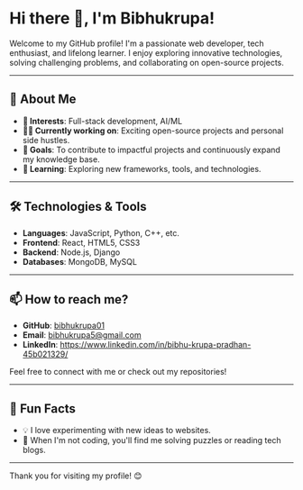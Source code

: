 # Hi there 👋, I'm Bibhukrupa!

Welcome to my GitHub profile! I'm a passionate web developer, tech enthusiast, and lifelong learner. I enjoy exploring innovative technologies, solving challenging problems, and collaborating on open-source projects.

---

## 🚀 About Me
- **🌟 Interests**: Full-stack development,  AI/ML
- **👷‍♂️ Currently working on**: Exciting open-source projects and personal side hustles.
- **🎯 Goals**: To contribute to impactful projects and continuously expand my knowledge base.
- **📖 Learning**: Exploring new frameworks, tools, and technologies.

---

## 🛠️ Technologies & Tools
- **Languages**: JavaScript, Python, C++, etc.
- **Frontend**: React, HTML5, CSS3
- **Backend**: Node.js, Django
- **Databases**: MongoDB, MySQL

---

## 📫 How to reach me?
- **GitHub**: [bibhukrupa01](https://github.com/bibhukrupa01)
- **Email**: bibhukrupa5@gmail.com
- **LinkedIn**: https://www.linkedin.com/in/bibhu-krupa-pradhan-45b021329/

Feel free to connect with me or check out my repositories!

---

## 🌱 Fun Facts
- 💡 I love experimenting with new ideas to websites.
- 🧩 When I'm not coding, you'll find me solving puzzles or reading tech blogs.

---

Thank you for visiting my profile! 😊
